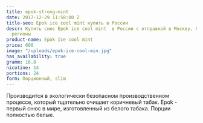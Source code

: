```yaml
---
title: epok-strong-mint
date: 2017-12-29 11:58:00 Z
title-seo: Epok ice cool mint купить в России
descr: Купить снюс Epok ice cool mint  в России с отправкой в Москву, СПБ и другие
  регионы
product-name: Epok Ice cool mint
price: 600
image: "/uploads/epok-ice-cool-min.jpg"
has_availability: true
gramm: 16.8
nicotine: 14
portions: 24
form: Порционный, slim
---
```


Производится в экологически безопасном производственном процессе, который тщательно очищает  коричневый табак. Epok - первый снюс в мире, изготовленный из белого табака. Порции полностью белые.
